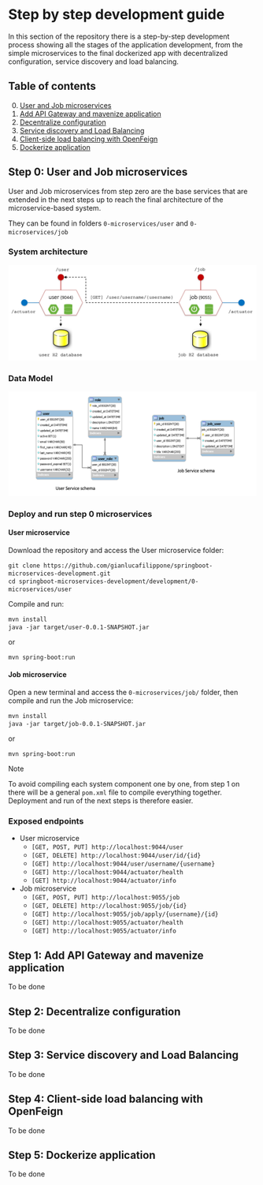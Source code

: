 # Step by step development guide
In this section of the repository there is a step-by-step development process showing all the stages of the application development, from the simple microservices to the final dockerized app with decentralized configuration, service discovery and load balancing.

## Table of contents
0. [User and Job microservices](#step-0-user-and-job-microservices)
1. [Add API Gateway and mavenize application](#step-1-add-api-gateway-and-mavenize-application)
2. [Decentralize configuration](#step-2-decentralize-configuration)
3. [Service discovery and Load Balancing](#step-3-service-discovery-and-load-balancing)
4. [Client-side load balancing with OpenFeign](#step-4-client-side-load-balancing-with-openfeign)
5. [Dockerize application](#step-5-dockerize-application)

## Step 0: User and Job microservices
User and Job microservices from step zero are the base services that are extended in the next steps up to reach the final architecture of the microservice-based system.

They can be found in folders ```0-microservices/user``` and ```0-microservices/job```

### System architecture
<p align="center">
  <img src="docs/images/0-architecture.png" alt="base architecture">
</p>

### Data Model
<p align="center">
  <img src="docs/images/microservice-db-schema.png" alt="db schema">
</p>

### Deploy and run step 0 microservices

#### User microservice
Download the repository and access the User microservice folder:

```
git clone https://github.com/gianlucafilippone/springboot-microservices-development.git
cd springboot-microservices-development/development/0-microservices/user
```

Compile and run:
```
mvn install
java -jar target/user-0.0.1-SNAPSHOT.jar  
```
or
```
mvn spring-boot:run
```

#### Job microservice
Open a new terminal and access the `0-microservices/job/` folder, then compile and run the Job microservice:
```
mvn install
java -jar target/job-0.0.1-SNAPSHOT.jar  
```
or
```
mvn spring-boot:run
```

> [!NOTE]
> To avoid compiling each system component one by one, from step 1 on there will be a general `pom.xml` file to compile everything together.
> Deployment and run of the next steps is therefore easier.

### Exposed endpoints
- User microservice
    - `[GET, POST, PUT] http://localhost:9044/user`
    - `[GET, DELETE] http://localhost:9044/user/id/{id}`
    - `[GET] http://localhost:9044/user/username/{username}`
    - `[GET] http://localhost:9044/actuator/health`
    - `[GET] http://localhost:9044/actuator/info`
- Job microservice
    - `[GET, POST, PUT] http://localhost:9055/job`
    - `[GET, DELETE] http://localhost:9055/job/{id}`
    - `[GET] http://localhost:9055/job/apply/{username}/{id}`
    - `[GET] http://localhost:9055/actuator/health`
    - `[GET] http://localhost:9055/actuator/info`

## Step 1: Add API Gateway and mavenize application
To be done

## Step 2: Decentralize configuration
To be done

## Step 3: Service discovery and Load Balancing
To be done

## Step 4: Client-side load balancing with OpenFeign
To be done

## Step 5: Dockerize application
To be done
